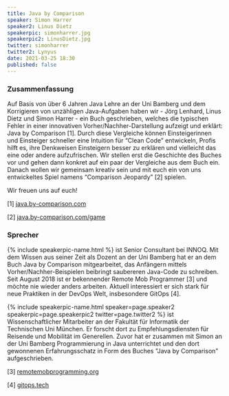 ```yaml
---
title: Java by Comparison
speaker: Simon Harrer
speaker2: Linus Dietz
speakerpic: simonharrer.jpg
speakerpic2: LinusDietz.jpg
twitter: simonharrer
twitter2: Lynyus
date: 2021-03-25 18:30
published: false
---
```


### Zusammenfassung

Auf Basis von über 6 Jahren Java Lehre an der Uni Bamberg und dem Korrigieren von unzähligen Java-Aufgaben haben wir - Jörg Lenhard, Linus Dietz und Simon Harrer - ein Buch geschrieben, welches die typischen Fehler in einer innovativen Vorher/Nachher-Darstellung aufzeigt und erklärt: Java by Comparison [1]. Durch diese Vergleiche können Einsteigerinnen und Einsteiger schneller eine Intuition für “Clean Code” entwickeln, Profis hilft es, ihre Denkweisen Einsteigern besser zu erklären und vielleicht das eine oder andere aufzufrischen. Wir stellen erst die Geschichte des Buches vor und gehen dann konkret auf ein paar der Vergleiche aus dem Buch ein. Danach wollen wir gemeinsam kreativ sein und mit euch ein von uns entwickeltes Spiel namens “Comparison Jeopardy” [2] spielen.

Wir freuen uns auf euch!

[1] [java.by-comparison.com](https://java.by-comparison.com)

[2] [java.by-comparison.com/game](https://java.by-comparison.com/game)

### Sprecher


{% include speakerpic-name.html %} ist Senior Consultant bei INNOQ. Mit dem Wissen aus seiner Zeit als Dozent an der Uni Bamberg hat er an dem Buch Java by Comparison mitgearbeitet, das Anfängern mittels Vorher/Nachher-Beispielen beibringt saubereren Java-Code zu schreiben. Seit August 2018 ist er bekennender Remote Mob Programmer [3] und möchte nie wieder anders arbeiten. Aktuell interessiert er sich stark für neue Praktiken in der DevOps Welt, insbesondere GitOps [4].

{% include speakerpic-name.html speaker=page.speaker2 speakerpic=page.speakerpic2 twitter=page.twitter2 %} ist Wissenschaftlicher Mitarbeiter an der Fakultät für Informatik der Technischen Uni München. Er forscht dort zu Empfehlungsdiensten für Reisende und Mobilität im Generellen. Zuvor hat er zusammen mit Simon an der Uni Bamberg Programmierung in Java unterrichtet und den dort gewonnenen Erfahrungsschatz in Form des Buches "Java by Comparison" aufgeschrieben.

[3] [remotemobprogramming.org](https://remotemobprogramming.org)

[4] [gitops.tech](https://gitops.tech)
